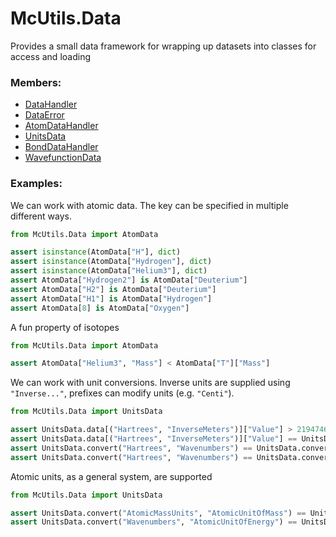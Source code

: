 # <a id="McUtils.Data">McUtils.Data</a>
    
Provides a small data framework for wrapping up datasets into classes for access and loading

### Members:

  - [DataHandler](Data/CommonData/DataHandler.md)
  - [DataError](Data/CommonData/DataError.md)
  - [AtomDataHandler](Data/AtomData/AtomDataHandler.md)
  - [UnitsData](Data/ConstantsData/UnitsData.md)
  - [BondDataHandler](Data/BondData/BondDataHandler.md)
  - [WavefunctionData](Data/WavefunctionData/WavefunctionData.md)

### Examples:

We can work with atomic data. The key can be specified in multiple different ways.

```python
from McUtils.Data import AtomData

assert isinstance(AtomData["H"], dict)
assert isinstance(AtomData["Hydrogen"], dict)
assert isinstance(AtomData["Helium3"], dict)
assert AtomData["Hydrogen2"] is AtomData["Deuterium"]
assert AtomData["H2"] is AtomData["Deuterium"]
assert AtomData["H1"] is AtomData["Hydrogen"]
assert AtomData[8] is AtomData["Oxygen"]
```

A fun property of isotopes

```python
from McUtils.Data import AtomData

assert AtomData["Helium3", "Mass"] < AtomData["T"]["Mass"]
```

We can work with unit conversions. Inverse units are supplied using `"Inverse..."`, prefixes can modify units (e.g. `"Centi"`).

```python
from McUtils.Data import UnitsData

assert UnitsData.data[("Hartrees", "InverseMeters")]["Value"] > 21947463.13
assert UnitsData.data[("Hartrees", "InverseMeters")]["Value"] == UnitsData.convert("Hartrees", "InverseMeters")
assert UnitsData.convert("Hartrees", "Wavenumbers") == UnitsData.convert("Hartrees", "InverseMeters") / 100
assert UnitsData.convert("Hartrees", "Wavenumbers") == UnitsData.convert("Centihartrees", "InverseMeters")
```

Atomic units, as a general system, are supported

```python
from McUtils.Data import UnitsData

assert UnitsData.convert("AtomicMassUnits", "AtomicUnitOfMass") == UnitsData.convert("AtomicMassUnits", "ElectronMass")
assert UnitsData.convert("Wavenumbers", "AtomicUnitOfEnergy") == UnitsData.convert("Wavenumbers", "Hartrees")
```


